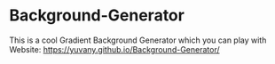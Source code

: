 # Background-Generator
This is a cool Gradient Background Generator which you can play with 
Website: https://yuvany.github.io/Background-Generator/
